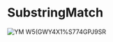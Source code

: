 # SubstringMatch
![YM W5(GWY4X1%S774GPJ9SR](https://user-images.githubusercontent.com/110986455/197392614-1c93fdcd-50ba-457f-9253-a1b1b7a0343f.png)

